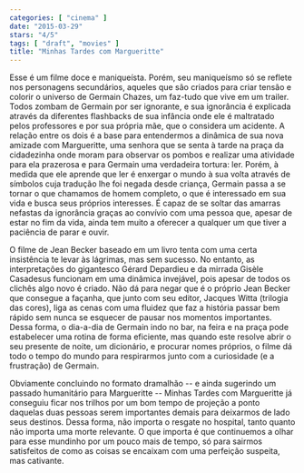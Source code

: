 ```yaml
---
categories: [ "cinema" ]
date: "2015-03-29"
stars: "4/5"
tags: [ "draft", "movies" ]
title: "Minhas Tardes com Margueritte"
---
```

Esse é um filme doce e maniqueísta. Porém, seu maniqueísmo só se
reflete nos personagens secundários, aqueles que são criados para criar
tensão e colorir o universo de Germain Chazes, um faz-tudo que vive em um
trailer. Todos zombam de Germain por ser ignorante, e sua ignorância é
explicada através da diferentes flashbacks de sua infância onde ele é
maltratado pelos professores e por sua própria mãe, que o considera um
acidente. A relação entre os dois é a base para entendermos a dinâmica
de sua nova amizade com Margueritte, uma senhora que se senta à tarde
na praça da cidadezinha onde moram para observar os pombos e realizar
uma atividade para ela prazerosa e para Germain uma verdadeira tortura:
ler. Porém, à medida que ele aprende que ler é enxergar o mundo à
sua volta através de símbolos cuja tradução lhe foi negada desde
criança, Germain passa a se tornar o que chamamos de homem completo, o
que é interessado em sua vida e busca seus próprios interesses. É capaz
de se soltar das amarras nefastas da ignorância graças ao convívio
com uma pessoa que, apesar de estar no fim da vida, ainda tem muito a
oferecer a qualquer um que tiver a paciência de parar e ouvir.

O filme de Jean Becker baseado em um livro tenta com uma certa
insistência te levar às lágrimas, mas sem sucesso. No entanto,
as interpretações do gigantesco Gérard Depardieu e da mirrada
Gisèle Casadesus funcionam em uma dinâmica invejável, pois apesar
de todos os clichês algo novo é criado. Não dá para negar que é o
próprio Jean Becker que consegue a façanha, que junto com seu editor,
Jacques Witta (trilogia das cores), liga as cenas com uma fluidez que
faz a história passar bem rápido sem nunca se esquecer de pausar nos
momentos importantes. Dessa forma, o dia-a-dia de Germain indo no bar,
na feira e na praça pode estabelecer uma rotina de forma eficiente,
mas quando este resolve abrir o seu presente de noite, um dicionário,
e procurar nomes próprios, o filme dá todo o tempo do mundo para
respirarmos junto com a curiosidade (e a frustração) de Germain.

Obviamente concluindo no formato dramalhão -- e ainda sugerindo um
passado humanitário para Margueritte -- Minhas Tardes com Margueritte
já conseguiu ficar nos trilhos por um bom tempo de projeção a ponto
daquelas duas pessoas serem importantes demais para deixarmos de lado
seus destinos. Dessa forma, não importa o resgate no hospital, tanto
quanto não importa uma morte relevante. O que importa é que continuemos
a olhar para esse mundinho por um pouco mais de tempo, só para sairmos
satisfeitos de como as coisas se encaixam com uma perfeição suspeita,
mas cativante.
